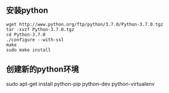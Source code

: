 ## 安装python
```
wget http://www.python.org/ftp/python/3.7.0/Python-3.7.0.tgz
tar -xvzf Python-3.7.0.tgz
cd Python-3.7.0
./configure --with-ssl
make
sudo make install
```

## 创建新的python环境

sudo apt-get install python-pip python-dev python-virtualenv
